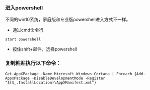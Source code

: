 

### 进入powershell

不同的win10系统，家庭版和专业版powershell进入方式不一样。

- 通过cmd命令行 

```
start powershell
```

- 按住shift+邮件，选择powershell

### 复制粘贴执行以下命令：

```
Get-AppXPackage -Name Microsoft.Windows.Cortana | Foreach {Add-AppxPackage -DisableDevelopmentMode -Register "$($_.InstallLocation)\AppXManifest.xml"}

```
